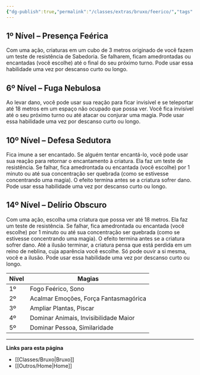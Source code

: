 ```yaml
---
{"dg-publish":true,"permalink":"/classes/extras/bruxo/feerico/","tags":["Sub-Classes Feérico"]}
---
```



## 1º Nível – Presença Feérica 
Com uma ação, criaturas em um cubo de 3 metros originado de você fazem um teste de resistência de Sabedoria. Se falharem, ficam amedrontadas ou encantadas (você escolhe) até o final do seu próximo turno. Pode usar essa habilidade uma vez por descanso curto ou longo.

## 6º Nível – Fuga Nebulosa
Ao levar dano, você pode usar sua reação para ficar invisível e se teleportar até 18 metros em um espaço não ocupado que possa ver. Você fica invisível até o seu próximo turno ou até atacar ou conjurar uma magia. Pode usar essa habilidade uma vez por descanso curto ou longo.

## 10º Nível – Defesa Sedutora 
Fica imune a ser encantado. Se alguém tentar encantá-lo, você pode usar sua reação para retornar o encantamento à criatura. Ela faz um teste de resistência. Se falhar, fica amedrontada ou encantada (você escolhe) por 1 minuto ou até sua concentração ser quebrada (como se estivesse concentrando uma magia). O efeito termina antes se a criatura sofrer dano. Pode usar essa habilidade uma vez por descanso curto ou longo.

## 14º Nível – Delírio Obscuro
Com uma ação, escolha uma criatura que possa ver até 18 metros. Ela faz um teste de resistência. Se falhar, fica amedrontada ou encantada (você escolhe) por 1 minuto ou até sua concentração ser quebrada (como se estivesse concentrando uma magia). O efeito termina antes se a criatura sofrer dano. Até a ilusão terminar, a criatura pensa que está perdida em um reino de neblina, cuja aparência você escolhe. Só pode ouvir a si mesma, você e a ilusão. Pode usar essa habilidade uma vez por descanso curto ou longo.

| Nível | Magias                                |
| ----- | ------------------------------------- |
| 1º    | Fogo Feérico, Sono                    |
| 2º    | Acalmar Emoções, Força Fantasmagórica |
| 3º    | Ampliar Plantas, Piscar               |
| 4º    | Dominar Animais, Invisibilidade Maior |
| 5º    | Dominar Pessoa, Similaridade          |
___
**Links para esta página**  
- [[Classes/Bruxo\|Bruxo]]
- [[Outros/Home\|Home]]
